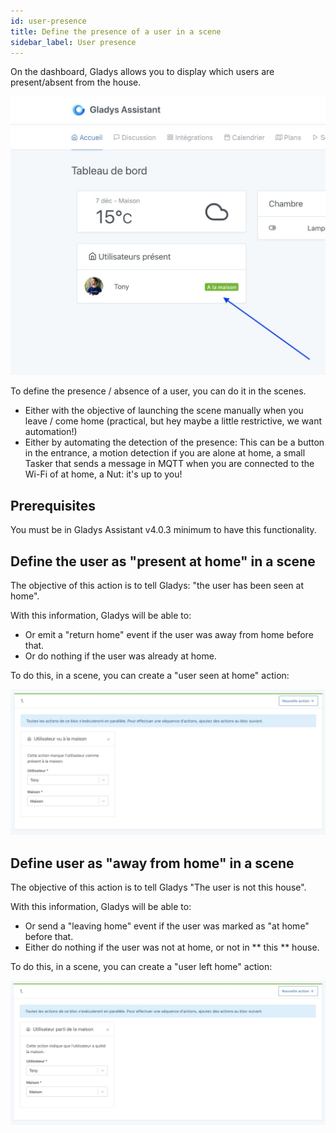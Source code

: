 ```yaml
---
id: user-presence
title: Define the presence of a user in a scene
sidebar_label: User presence
---
```


On the dashboard, Gladys allows you to display which users are present/absent from the house.

![User presence dashboard](../../static/img/docs/en/scenes/user-presence/dashboard-box.jpg)

To define the presence / absence of a user, you can do it in the scenes.

- Either with the objective of launching the scene manually when you leave / come home (practical, but hey maybe a little restrictive, we want automation!)
- Either by automating the detection of the presence: This can be a button in the entrance, a motion detection if you are alone at home, a small Tasker that sends a message in MQTT when you are connected to the Wi-Fi of at home, a Nut: it's up to you!

## Prerequisites

You must be in Gladys Assistant v4.0.3 minimum to have this functionality.

## Define the user as "present at home" in a scene

The objective of this action is to tell Gladys: "the user has been seen at home".

With this information, Gladys will be able to:

- Or emit a "return home" event if the user was away from home before that.
- Or do nothing if the user was already at home.

To do this, in a scene, you can create a "user seen at home" action:

![User seen at home](../../static/img/docs/en/scenes/user-presence/user-seen-at-home.jpg)

## Define user as "away from home" in a scene

The objective of this action is to tell Gladys "The user is not this house".

With this information, Gladys will be able to:

- Or send a "leaving home" event if the user was marked as "at home" before that.
- Either do nothing if the user was not at home, or not in ** this ** house.

To do this, in a scene, you can create a "user left home" action:

![User left home](../../static/img/docs/en/scenes/user-presence/user-left-home.jpg)
